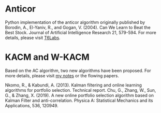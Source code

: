 # Anticor

Python implementation of the anticor algorithm originally published by Borodin, A., El-Yaniv, R., and Gogan, V. (2004). Can We Learn to Beat the Best Stock. Journal of Artificial Intelligence Research 21, 579-594.  For more details, please visit [T6Labs](https://www.t6labs.com).

# KACM and W-KACM

Based on the AC algorithm, two new algorithms have been proposed. For more details, please visit [my notes](https://github.com/CatQuantum/Anticor-to-WKACM/blob/master/From%20AC%20to%20WKACM.md) or the flowing papers.

Nkomo, R., & Kabundi, A. (2013). Kalman filtering and online learning algorithms for portfolio selection. Technical report.
Chu, G., Zhang, W., Sun, G., & Zhang, X. (2019). A new online portfolio selection algorithm based on Kalman Filter and anti-correlation. Physica A: Statistical Mechanics and its Applications, 536, 120949.

